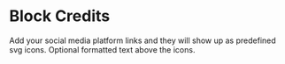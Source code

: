 # Block Credits

Add your social media platform links and they will show up as predefined svg icons. Optional formatted text above the icons.
